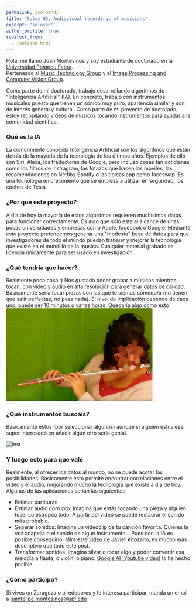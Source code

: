```yaml
---
permalink: /soloshd/
title: "Solos HD: Audiovisual recordings of musicians"
excerpt: "soloshd"
author_profile: true
redirect_from: 
  - /soloshd.html
---
```

Hola, me llamo Juan Montesinos y soy estudiante de doctorado en la [Universidad Pompeu Fabra](https://www.upf.edu/).  
Pertenezco al [Music Technology Group](https://www.upf.edu/web/mtg) y al [Image Processing and Computer Vision Group](https://www.upf.edu/web/ipcv/).  

Como parte de mi doctorado, trabajo desarrollando algorítmos de "Inteligencia Artificial" (IA). En concreto, trabajo con instrumentos musicales puesto que tienen un sonido muy puro,
apariencia similar y son de interés general y cultural. Como parte de mi proyecto de doctorado, estoy recopilando vídeos de músicos tocando instrumentos para ayudar a la comunidad científica. 


### Qué es la IA  
La comunmente conocida Inteligencia Artificial son los algorítmos que están detrás de la mayoría de la tecnología de los últimos años. Ejemplos de ello son Siri, Alexa,
los traductores de Google, pero incluso cosas tan cotidianas como los filtros de instragram, las fotazos que hacen los móviles, las recomendaciones en Netflix/ Spotify  o las típicas app como faceswap. Es una tecnología
en crecimiento que se empieza a utilizar en seguridad, los coches de Tesla.  

### ¿Por qué este proyecto?  
A día de hoy la mayoría de estos algorítmos requieren muchísimos datos para funcionar correctamente. Es algo que sólo esta al alcance de unas pocas universidades y empresas como
Apple, facebook o Google. Mediante este proyecto pretendemos generar una "modesta" base de datos para que investigadores de todo el mundo puedan trabajar y mejorar la 
tecnología que existe en el mundillo de la música. Cualquier material grabado se licencia únicamente para ser usado en investigación.  

### ¿Qué tendría que hacer?  
Realmente poca cosa :) Nos gustaría poder grabar a músicos mientras tocan, con vídeo y audio en alta resolución para generar datos de calidad. Básicamente sería tocar piezas 
con las que te sientas cómodo/a (no tienen que salir perfectas, no pasa nada). El nivel de implicación depende de cada uno, puede ser 10 minutos o varias horas.  Quedaría algo como esto  
<img src="./images/flute.PNG" alt="drawing" width="400"/>  

### ¿Qué instrumentos buscáis?  
Básicamente estos (por seleccionar algunos) aunque si alguien estuviese super interesado en añadir algún otro sería genial.  

![inst](https://www.juanmontesinos.com/Solos/images/instruments.png)  

### Y luego esto para que vale  
Realmente, al ofrecer los datos al mundo, no se puede acotar las posibilidades. Básicamente esto permite encontrar correlaciones entre el vídeo y el audio, mejorando mucho 
la tecnología que existe a día de hoy.
Algunas de las aplicaciones serían las siguientes:
- Estimar partituras  
- Estimar audio corrupto: Imagina que estás tocando una pieza y alguien tose. Lo estropea todo. A partir del vídeo se puede restaurar el sonido más probable.  
- Separar sonidos: Imagina un videoclip de tu canción favorita. Quieres la voz acapella o el sonido de algún instrumento... Pues con la IA es posible conseguirlo.  Mira este [video](https://www.youtube.com/watch?v=4_l31Vucrmo) de Javier Altozano, es mucho más descriptivo que todo este post.  
- Transformar sonidos: Imagina silvar o tocar algo y poder convertir esa melodía a flauta, o violín, o piano. [Google AI (Youtube video)](https://youtu.be/bXBliLjImio?t=21) lo ha hecho posible.  

### ¿Cómo participo?  
Si vives en Zaragoza o alrededores y te interesa participar, manda un email a juanfelipe.montesinos@upf.edu  


